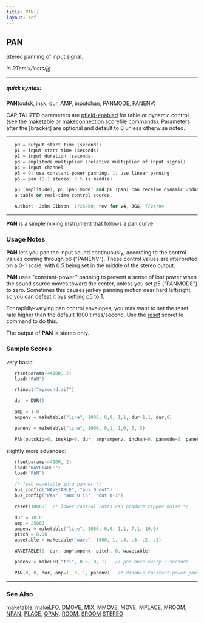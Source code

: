 ```yaml
---
title: PAN()
layout: ref
---
```


## PAN

Stereo panning of input signal.

*in RTcmix/insts/jg*  
  

-----

##### quick syntax:

**PAN**(outsk, insk, dur, AMP, inputchan, PANMODE, PANENV)

CAPITALIZED parameters are [pfield-enabled](pfield-enabled.html) for
table or dynamic control (see the
[maketable](../scorefile/maketable.html) or
[makeconnection](../scorefile/makeconnection.html) scorefile
commands). Parameters after the \[bracket\] are optional and default to
0 unless otherwise noted.

-----

  

```cpp
   p0 = output start time (seconds)
   p1 = input start time (seconds)
   p2 = input duration (seconds)
   p3 = amplitude multiplier (relative multiplier of input signal)
   p4 = input channel
   p5 = 0: use constant-power panning, 1: use linear panning
   p6 = pan (0-1 stereo; 0.5 is middle)

   p3 (amplitude), p5 (pan mode) and p6 (pan) can receive dynamic updates from
   a table or real-time control source.

   Author:  John Gibson, 1/26/00; rev for v4, JGG, 7/24/04
```

  

-----

  
**PAN** is a simple mixing instrument that follows a pan curve

### Usage Notes

**PAN** lets you pan the input sound continuously, according to the
control values coming through p6 ("PANENV"). These control values are
interpreted on a 0-1 scale, with 0.5 being set in the middle of the
stereo output.

**PAN** uses "constant-power'' panning to prevent a sense of lost power
when the sound source moves toward the center, unless you set p5
("PANMODE") to zero. Sometimes this causes jerkey panning motion near
hard left/right, so you can defeat it bys setting p5 to 1.

For rapidly-varying pan control envelopes, you may want to set the reset
rate higher than the default 1000 times/second. Use the
[reset](../scorefile/reset.html) scorefile command to do this.

The output of **PAN** is stereo only.

### Sample Scores

very basic:

```cpp
   rtsetparams(44100, 2)
   load("PAN")

   rtinput("mysound.aif")

   dur = DUR()

   amp = 1.0
   ampenv = maketable("line", 1000, 0,0, 1,1, dur-1,1, dur,0)

   panenv = maketable("line", 1000, 0,1, 1,0, 3,.5)

   PAN(outskip=0, inskip=0, dur, amp*ampenv, inchan=0, panmode=0, panenv)
```

  
  
slightly more advanced:

```cpp
   rtsetparams(44100, 2)
   load("WAVETABLE")
   load("PAN")

   /* feed wavetable into panner */
   bus_config("WAVETABLE", "aux 0 out")
   bus_config("PAN", "aux 0 in", "out 0-1")

   reset(10000)  /* lower control rates can produce zipper noise */

   dur = 10.0
   amp = 25000
   ampenv = maketable("line", 1000, 0,0, 1,1, 7,1, 10,0)
   pitch = 8.00
   wavetable = maketable("wave", 1000, 1, .4, .3, .2, .1)

   WAVETABLE(0, dur, amp*ampenv, pitch, 0, wavetable)

   panenv = makeLFO("tri", 0.5, 0, 1)   // pan once every 2 seconds

   PAN(0, 0, dur, amp=1, 0, 1, panenv)   /* disable constant-power panning */
```

  

-----

### See Also

[maketable](../scorefile/maketable.html),
[makeLFO](../scorefile/makeLFO.html), [DMOVE](DMOVE.html),
[MIX](MIX.html), [MMOVE](MMOVE.html), [MOVE](MOVE.html),
[MPLACE](MPLACE.html), [MROOM](MROOM.html), [NPAN](NPAN.html),
[PLACE](PLACE.html), [QPAN](QPAN.html), [ROOM](ROOM.html),
[SROOM](SROOM.html) [STEREO](STEREO.html)
